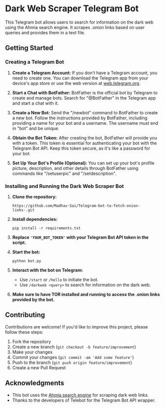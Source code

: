 

# Dark Web Scraper Telegram Bot

This Telegram bot allows users to search for information on the dark web using the Ahmia search engine. It scrapes .onion links based on user queries and provides them in a text file.

## Getting Started

### Creating a Telegram Bot

1. **Create a Telegram Account:**
   If you don't have a Telegram account, you need to create one. You can download the Telegram app from your device's app store or use the web version at [web.telegram.org](https://web.telegram.org/).

2. **Start a Chat with BotFather:**
   BotFather is the official bot by Telegram to create and manage bots. Search for "@BotFather" in the Telegram app and start a chat with it.

3. **Create a New Bot:**
   Send the "/newbot" command to BotFather to create a new bot. Follow the instructions provided by BotFather, including providing a name for your bot and a username. The username must end in "bot" and be unique.

4. **Obtain the Bot Token:**
   After creating the bot, BotFather will provide you with a token. This token is essential for authenticating your bot with the Telegram Bot API. Keep this token secure, as it's like a password for your bot.

5. **Set Up Your Bot's Profile (Optional):**
   You can set up your bot's profile picture, description, and other details through BotFather using commands like "/setuserpic" and "/setdescription".

### Installing and Running the Dark Web Scraper Bot

1. **Clone the repository:**

   ```
   https://github.com/Madhav-Sai/Telegram-bot-to-fetch-onion-links-.git
   ```

2. **Install dependencies:**

   ```
   pip install -r requirements.txt
   ```

3. **Replace `'YOUR_BOT_TOKEN'` with your Telegram Bot API token in the script.**

4. **Start the bot:**

   ```
   python bot.py
   ```

5. **Interact with the bot on Telegram:**
   - Use `/start` or `/hello` to initiate the bot.
   - Use `/darkweb <query>` to search for information on the dark web.

6. **Make sure to have TOR installed and running to access the .onion links provided by the bot.**

## Contributing

Contributions are welcome! If you'd like to improve this project, please follow these steps:

1. Fork the repository
2. Create a new branch (`git checkout -b feature/improvement`)
3. Make your changes
4. Commit your changes (`git commit -am 'Add some feature'`)
5. Push to the branch (`git push origin feature/improvement`)
6. Create a new Pull Request

## Acknowledgments

- This bot uses the [Ahmia search engine](https://ahmia.fi/) for scraping dark web links.
- Thanks to the developers of Telebot for the Telegram Bot API wrapper.

